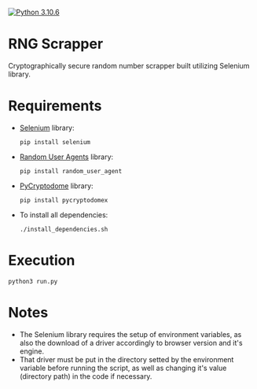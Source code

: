  [![Python 3.10.6](https://img.shields.io/badge/Python-3776AB?style=for-the-badge&logo=python&logoColor=white)](https://www.python.org/downloads/release/python-3106/)

# RNG Scrapper 

Cryptographically secure random number scrapper built utilizing Selenium library.

# Requirements

- [Selenium](https://www.selenium.dev/pt-br/documentation/) library:

      pip install selenium
      
- [Random User Agents](https://pypi.org/project/random-user-agent/) library:
 
      pip install random_user_agent
       
- [PyCryptodome](https://pycryptodome.readthedocs.io/en/latest/src/introduction.html) library:
 
      pip install pycryptodomex
       
- To install all dependencies:

      ./install_dependencies.sh
       

# Execution

    python3 run.py


# Notes

- The Selenium library requires the setup of environment variables, as also the download of a driver accordingly to browser version and it's engine.
- That driver must be put in the directory setted by the environment variable before running the script, as well as changing it's value (directory path) in the code if necessary.
